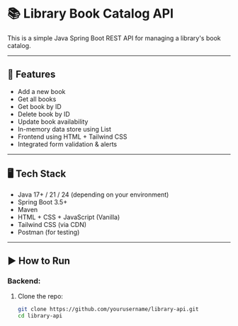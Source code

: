 # 📚 Library Book Catalog API

This is a simple Java Spring Boot REST API for managing a library's book catalog.

---

## 🔧 Features

- Add a new book  
- Get all books 
- Get book by ID
- Delete book by ID
- Update book availability
- In-memory data store using List
- Frontend using HTML + Tailwind CSS
- Integrated form validation & alerts

---

## 🖥️ Tech Stack

- Java 17+ / 21 / 24 (depending on your environment)
- Spring Boot 3.5+
- Maven
- HTML + CSS + JavaScript (Vanilla)
- Tailwind CSS (via CDN)
- Postman (for testing)

---

## ▶️ How to Run

### Backend:

1. Clone the repo:
   ```bash
   git clone https://github.com/yourusername/library-api.git
   cd library-api
